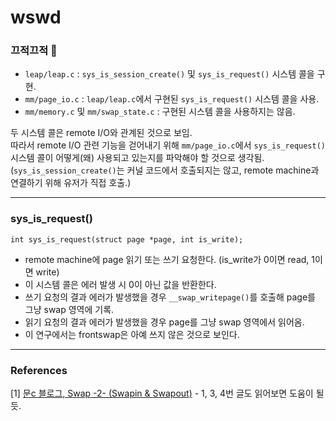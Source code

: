 # wswd

### 끄적끄적 :memo:
- `leap/leap.c` : `sys_is_session_create()` 및 `sys_is_request()` 시스템 콜을 구현.
- `mm/page_io.c` : `leap/leap.c`에서 구현된 `sys_is_request()` 시스템 콜을 사용.
- `mm/memory.c` 및 `mm/swap_state.c` : 구현된 시스템 콜을 사용하지는 않음.

두 시스템 콜은 remote I/O와 관계된 것으로 보임.  
따라서 remote I/O 관련 기능을 걷어내기 위해 `mm/page_io.c`에서 `sys_is_request()` 시스템 콜이 어떻게(왜) 사용되고 있는지를 파악해야 할 것으로 생각됨.  
(`sys_is_session_create()`는 커널 코드에서 호출되지는 않고, remote machine과 연결하기 위해 유저가 직접 호출.)

---

### sys_is_request()
```
int sys_is_request(struct page *page, int is_write);
```
- remote machine에 page 읽기 또는 쓰기 요청한다. (is_write가 0이면 read, 1이면 write)  
- 이 시스템 콜은 에러 발생 시 0이 아닌 값을 반환한다.  
- 쓰기 요청의 결과 에러가 발생했을 경우 `__swap_writepage()`를 호출해 page를 그냥 swap 영역에 기록.  
- 읽기 요청의 결과 에러가 발생했을 경우 page를 그냥 swap 영역에서 읽어옴.
- 이 연구에서는 frontswap은 아예 쓰지 않은 것으로 보인다.

---

### References
[1] [문c 블로그, Swap -2- (Swapin & Swapout)](http://jake.dothome.co.kr/swap-2/) - 1, 3, 4번 글도 읽어보면 도움이 될 듯.
